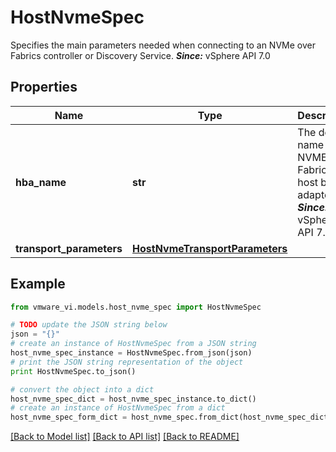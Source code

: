 # HostNvmeSpec

Specifies the main parameters needed when connecting to an NVMe over Fabrics controller or Discovery Service.  ***Since:*** vSphere API 7.0 

## Properties
Name | Type | Description | Notes
------------ | ------------- | ------------- | -------------
**hba_name** | **str** | The device name of the NVME over Fabrics host bus adapter.  ***Since:*** vSphere API 7.0  | 
**transport_parameters** | [**HostNvmeTransportParameters**](HostNvmeTransportParameters.md) |  | 

## Example

```python
from vmware_vi.models.host_nvme_spec import HostNvmeSpec

# TODO update the JSON string below
json = "{}"
# create an instance of HostNvmeSpec from a JSON string
host_nvme_spec_instance = HostNvmeSpec.from_json(json)
# print the JSON string representation of the object
print HostNvmeSpec.to_json()

# convert the object into a dict
host_nvme_spec_dict = host_nvme_spec_instance.to_dict()
# create an instance of HostNvmeSpec from a dict
host_nvme_spec_form_dict = host_nvme_spec.from_dict(host_nvme_spec_dict)
```
[[Back to Model list]](../README.md#documentation-for-models) [[Back to API list]](../README.md#documentation-for-api-endpoints) [[Back to README]](../README.md)


